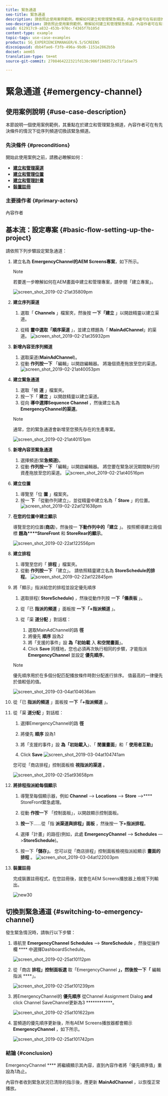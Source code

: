 ```yaml
---
title: 緊急通道
seo-title: 緊急通道
description: 請依照此使用案例範例，瞭解如何建立和管理緊急頻道，內容作者可在有前提的情況下從順序頻道切換。
seo-description: 請依照此使用案例範例，瞭解如何建立和管理緊急頻道，內容作者可在有前提的情況下從順序頻道切換。
uuid: 612917c9-a832-453b-970c-f4365f7b105d
content-type: example
topic-tags: use-case-examples
products: SG_EXPERIENCEMANAGER/6.5/SCREENS
discoiquuid: dbb4fae6-f3fb-496a-9bd6-1151e2862b5b
docset: aem65
translation-type: tm+mt
source-git-commit: 2708464222321fd138c986f19d8572c71f1dae75

---
```



# 緊急通道 {#emergency-channel}

## 使用案例說明 {#use-case-description}

本節說明一個使用案例範例，其重點在於建立和管理緊急頻道，內容作者可在有先決條件的情況下從序列頻道切換該緊急頻道。

### 先決條件 {#preconditions}

開始此使用案例之前，請務必瞭解如何：

* **[建立和管理渠道](managing-channels.md)**
* **[建立和管理位置](managing-locations.md)**
* **[建立和管理計畫](managing-schedules.md)**
* **[裝置註冊](device-registration.md)**

### 主要操作者 {#primary-actors}

內容作者

## 基本流：設定專案 {#basic-flow-setting-up-the-project}

請依照下列步驟設定緊急通道：

1. 建立名為 **EmergencyChannel的AEM Screens專案**，如下所示。

   >[!NOTE]
   >
   >若要進一步瞭解如何在AEM畫面中建立和管理專案，請參閱「建立專案」。

   ![screen_shot_2019-02-21at35809pm](assets/screen_shot_2019-02-21at35809pm.png)

1. **建立序列渠道**

   1. 選取「 **Channels** 」檔案夾，然後按 **一下「建立** 」以開啟精靈以建立渠道。

   1. 從精 **靈中選取「順序渠道** 」，並建立標題為「 **MainAdChannel**」的渠道。
   ![screen_shot_2019-02-21at35932pm](assets/screen_shot_2019-02-21at35932pm.png)

1. **新增內容至序列頻道**

   1. 選取渠道(**MainAdChannel**)。
   1. 從動 **作列按一下** 「編輯」以開啟編輯器。 將幾個資產拖放至您的渠道。
   ![screen_shot_2019-02-21at40053pm](assets/screen_shot_2019-02-21at40053pm.png)

1. **建立緊急通道**

   1. 選取「頻 **道** 」檔案夾。
   1. 按一下「 **建立** 」以開啟精靈以建立渠道。
   1. 從向 **導中選擇Sequence Channel** ，然後建立名為 **EmergencyChannel的渠道**。
   >[!NOTE]
   >
   >通常，您的緊急通道會新增至您預先存在的生產專案。

   ![screen_shot_2019-02-21at40151pm](assets/screen_shot_2019-02-21at40151pm.png)

1. **新增內容至緊急通道**

   1. 選擇頻道(緊&#x200B;**急頻道)**。
   1. 從動 **作列按一下** 「編輯」以開啟編輯器。 將您要在緊急狀況期間執行的資產拖放至您的渠道。
   ![screen_shot_2019-02-21at40516pm](assets/screen_shot_2019-02-21at40516pm.png)

1. **建立位置**

   1. 導覽至「位 **置** 」檔案夾。
   1. 按一 **下** 「從動作列建立」，並從精靈中建立名為「 **Store** 」的位置。
   ![screen_shot_2019-02-22at121638pm](assets/screen_shot_2019-02-22at121638pm.png)

1. **在您的位置中建立顯示**

   導覽至您的位置(**商店**)，然後按一 **下動作列中的「建立** 」。 按照嚮導建立兩個標 **題為****StoreFront** 和 **StoreRear的顯示**。

   ![screen_shot_2019-02-22at122556pm](assets/screen_shot_2019-02-22at122556pm.png)

1. **建立排程**

   1. 導覽至您的「 **排程** 」檔案夾。
   1. 從動 **作列按一下** 「建立」。 請依照精靈建立名為 **StoreSchedule的排程**。
   ![screen_shot_2019-02-22at122845pm](assets/screen_shot_2019-02-22at122845pm.png)

1. 將「顯示」指派給您的排程並設定優先順序

   1. 選取排程( **StoreSchedule)** ，然後從動作列按 **一下「儀表板** 」。

   1. 從「已 **指派的頻道** 」面板按 **一下「+指派頻道** 」。

   1. 從「渠 **道分配** 」對話框：

      1. 選取MainAdChannel的路 **徑**
      1. 將優先 **順序** 設為2
      1. 將「支援的事件」設 **為「初始載** 入 **和空閒畫面**」。
      1. Click **Save**
      同樣地，您也必須再次執行相同的步驟，才能指派 **EmergencyChannel** 並設定 **優先順序**。
   >[!NOTE]
   >
   >優先順序用於在多個分配匹配播放條件時對分配進行排序。 值最高的一律優先於值較低的值。

   ![screen_shot_2019-03-04at104636am](assets/screen_shot_2019-03-04at104636am.png)

1. 從「已 **指派的頻道** 」面板按 **一下「+指派頻道** 」。

1. 從「渠 **道分配** 」對話框：

   1. 選擇EmergencyChannel的路 **徑**
   1. 將優先 **順序** 設為1

   1. 將「支援的事件」設 **為「初始載入**」、「 **閒置畫面**」和「 **使用者互動」**

   1. Click **Save**
   ![screen_shot_2019-03-04at104741am](assets/screen_shot_2019-03-04at104741am.png)

   您可從「商店排程」控制面板檢 **視指派的渠道** 。

   ![screen_shot_2019-02-25at93658pm](assets/screen_shot_2019-02-25at93658pm.png)

1. **將排程指派給每個顯示**

   1. 導覽至每個顯示器，例如 **Channel** —&gt; **Locations** —&gt; **Store** —&gt;**** StoreFront緊急處理。

   1. 從動 **作按一下** 「控制面板」，以開啟顯示控制面板。
   1. **按一**&#x200B;下……從「指 **派渠道與排程」面板** ，然後按一 **下+指派排程**。

   1. 選擇「計畫」的路徑(例如，此處 **EmergencyChannel** —&gt; **Schedules** —&gt;**StoreSchedule**)。

   1. 按一下&#x200B;**「儲存」**。
   您可以從「商店排程」控制面板檢視指派給顯示 **畫面的排程** 。
   ![screen_shot_2019-03-04at122003pm](assets/screen_shot_2019-03-04at122003pm.png)

1. **裝置註冊**

   完成裝置註冊程式，在您註冊後，就會在AEM Screens播放器上檢視下列輸出。

   ![new30](assets/new30.gif)

## 切換到緊急通道 {#switching-to-emergency-channel}

發生緊急情況時，請執行以下步驟：

1. 導航至 **EmergencyChannel** **Schedules** —&gt; **StoreSchedule** ，然後從操作欄 **** 中選擇DashboardSchedule。

   ![screen_shot_2019-02-25at10112pm](assets/screen_shot_2019-02-25at101112pm.png)

1. 從「商店 **排程」控制面板選** 取「EmergencyChannel **」，然後按一下「** 編輯指派 ****」。

   ![screen_shot_2019-02-25at101239pm](assets/screen_shot_2019-02-25at101239pm.png)

1. 將EmergencyChannel的 **優先順序** 從Channel Assignment Dialog **and** click Channel SaveChannel更新為3 ************。

   ![screen_shot_2019-02-25at101622pm](assets/screen_shot_2019-02-25at101622pm.png)

1. 當頻道的優先順序更新後，所有AEM Screens播放器都會顯示 **EmergencyChannel** ，如下所示。

   ![screen_shot_2019-02-25at101742pm](assets/screen_shot_2019-02-25at101742pm.png)

### 結論 {#conclusion}

EmergencyChannel **** 將繼續顯示其內容，直到內容作者將「優先順序值」重設為1為止。

內容作者收到緊急狀況已清除的指示後，應更新 **MainAdChannel** ，以恢復正常播放。
